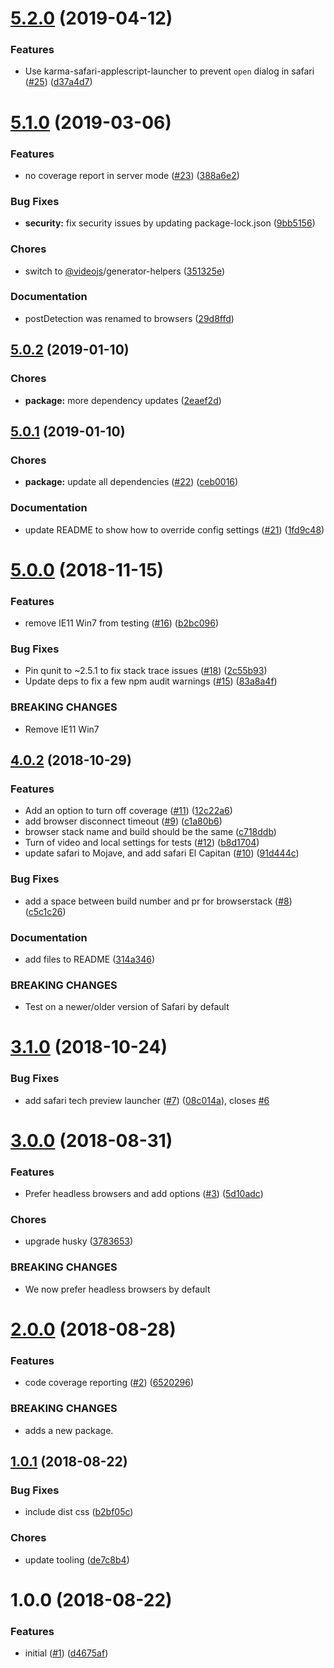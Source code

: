 <a name="5.2.0"></a>
# [5.2.0](https://github.com/videojs/videojs-generate-karma-config/compare/v5.1.0...v5.2.0) (2019-04-12)

### Features

* Use karma-safari-applescript-launcher to prevent `open` dialog in safari ([#25](https://github.com/videojs/videojs-generate-karma-config/issues/25)) ([d37a4d7](https://github.com/videojs/videojs-generate-karma-config/commit/d37a4d7))

<a name="5.1.0"></a>
# [5.1.0](https://github.com/videojs/videojs-generate-karma-config/compare/v5.0.2...v5.1.0) (2019-03-06)

### Features

* no coverage report in server mode ([#23](https://github.com/videojs/videojs-generate-karma-config/issues/23)) ([388a6e2](https://github.com/videojs/videojs-generate-karma-config/commit/388a6e2))

### Bug Fixes

* **security:** fix security issues by updating package-lock.json ([9bb5156](https://github.com/videojs/videojs-generate-karma-config/commit/9bb5156))

### Chores

* switch to [@videojs](https://github.com/videojs)/generator-helpers ([351325e](https://github.com/videojs/videojs-generate-karma-config/commit/351325e))

### Documentation

* postDetection was renamed to browsers ([29d8ffd](https://github.com/videojs/videojs-generate-karma-config/commit/29d8ffd))

<a name="5.0.2"></a>
## [5.0.2](https://github.com/videojs/videojs-generate-karma-config/compare/v5.0.1...v5.0.2) (2019-01-10)

### Chores

* **package:** more dependency updates ([2eaef2d](https://github.com/videojs/videojs-generate-karma-config/commit/2eaef2d))

<a name="5.0.1"></a>
## [5.0.1](https://github.com/videojs/videojs-generate-karma-config/compare/v5.0.0...v5.0.1) (2019-01-10)

### Chores

* **package:** update all dependencies ([#22](https://github.com/videojs/videojs-generate-karma-config/issues/22)) ([ceb0016](https://github.com/videojs/videojs-generate-karma-config/commit/ceb0016))

### Documentation

* update README to show how to override config settings ([#21](https://github.com/videojs/videojs-generate-karma-config/issues/21)) ([1fd9c48](https://github.com/videojs/videojs-generate-karma-config/commit/1fd9c48))

<a name="5.0.0"></a>
# [5.0.0](https://github.com/videojs/videojs-generate-karma-config/compare/v4.0.2...v5.0.0) (2018-11-15)

### Features

* remove IE11 Win7 from testing ([#16](https://github.com/videojs/videojs-generate-karma-config/issues/16)) ([b2bc096](https://github.com/videojs/videojs-generate-karma-config/commit/b2bc096))

### Bug Fixes

* Pin qunit to ~2.5.1 to fix stack trace issues ([#18](https://github.com/videojs/videojs-generate-karma-config/issues/18)) ([2c55b93](https://github.com/videojs/videojs-generate-karma-config/commit/2c55b93))
* Update deps to fix a few npm audit warnings ([#15](https://github.com/videojs/videojs-generate-karma-config/issues/15)) ([83a8a4f](https://github.com/videojs/videojs-generate-karma-config/commit/83a8a4f))


### BREAKING CHANGES

* Remove IE11 Win7

<a name="4.0.2"></a>
## [4.0.2](https://github.com/videojs/videojs-generate-karma-config/compare/v3.1.0...v4.0.2) (2018-10-29)

### Features

* Add an option to turn off coverage ([#11](https://github.com/videojs/videojs-generate-karma-config/issues/11)) ([12c22a6](https://github.com/videojs/videojs-generate-karma-config/commit/12c22a6))
* add browser disconnect timeout ([#9](https://github.com/videojs/videojs-generate-karma-config/issues/9)) ([c1a80b6](https://github.com/videojs/videojs-generate-karma-config/commit/c1a80b6))
* browser stack name and build should be the same ([c718ddb](https://github.com/videojs/videojs-generate-karma-config/commit/c718ddb))
* Turn of video and local settings for tests ([#12](https://github.com/videojs/videojs-generate-karma-config/issues/12)) ([b8d1704](https://github.com/videojs/videojs-generate-karma-config/commit/b8d1704))
* update safari to Mojave, and add safari El Capitan ([#10](https://github.com/videojs/videojs-generate-karma-config/issues/10)) ([91d444c](https://github.com/videojs/videojs-generate-karma-config/commit/91d444c))

### Bug Fixes

* add a space between build number and pr for browserstack ([#8](https://github.com/videojs/videojs-generate-karma-config/issues/8)) ([c5c1c26](https://github.com/videojs/videojs-generate-karma-config/commit/c5c1c26))

### Documentation

* add files to README ([314a346](https://github.com/videojs/videojs-generate-karma-config/commit/314a346))


### BREAKING CHANGES

* Test on a newer/older version of Safari by default

<a name="3.1.0"></a>
# [3.1.0](https://github.com/videojs/videojs-generate-karma-config/compare/v3.0.0...v3.1.0) (2018-10-24)

### Bug Fixes

* add safari tech preview launcher ([#7](https://github.com/videojs/videojs-generate-karma-config/issues/7)) ([08c014a](https://github.com/videojs/videojs-generate-karma-config/commit/08c014a)), closes [#6](https://github.com/videojs/videojs-generate-karma-config/issues/6)

<a name="3.0.0"></a>
# [3.0.0](https://github.com/videojs/videojs-generate-karma-config/compare/v2.0.0...v3.0.0) (2018-08-31)

### Features

* Prefer headless browsers and add options ([#3](https://github.com/videojs/videojs-generate-karma-config/issues/3)) ([5d10adc](https://github.com/videojs/videojs-generate-karma-config/commit/5d10adc))

### Chores

* upgrade husky ([3783653](https://github.com/videojs/videojs-generate-karma-config/commit/3783653))


### BREAKING CHANGES

* We now prefer headless browsers by default

<a name="2.0.0"></a>
# [2.0.0](https://github.com/videojs/videojs-generate-karma-config/compare/v1.0.1...v2.0.0) (2018-08-28)

### Features

* code coverage reporting ([#2](https://github.com/videojs/videojs-generate-karma-config/issues/2)) ([6520296](https://github.com/videojs/videojs-generate-karma-config/commit/6520296))


### BREAKING CHANGES

* adds a new package.

<a name="1.0.1"></a>
## [1.0.1](https://github.com/videojs/videojs-generate-karma-config/compare/v1.0.0...v1.0.1) (2018-08-22)

### Bug Fixes

* include dist css ([b2bf05c](https://github.com/videojs/videojs-generate-karma-config/commit/b2bf05c))

### Chores

* update tooling ([de7c8b4](https://github.com/videojs/videojs-generate-karma-config/commit/de7c8b4))

<a name="1.0.0"></a>
# 1.0.0 (2018-08-22)

### Features

* initial ([#1](https://github.com/videojs/videojs-generate-karma-config/issues/1)) ([d4675af](https://github.com/videojs/videojs-generate-karma-config/commit/d4675af))


